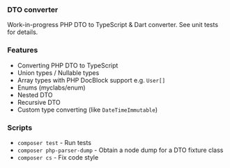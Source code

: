 ### DTO converter

Work-in-progress PHP DTO to TypeScript & Dart converter. See unit tests for details.

### Features
- Converting PHP DTO to TypeScript 
- Union types / Nullable types
- Array types with PHP DocBlock support e.g. `User[]`
- Enums (myclabs/enum)
- Nested DTO
- Recursive DTO
- Custom type converting (like `DateTimeImmutable`)

### Scripts
- `composer test` - Run tests
- `composer php-parser-dump` - Obtain a node dump for a DTO fixture class
- `composer cs` - Fix code style
